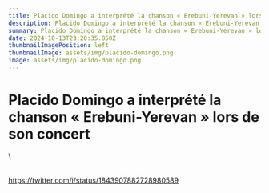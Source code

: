 ```yaml
---
title: Placido Domingo a interprété la chanson « Erebuni-Yerevan » lors de son concert
description: Placido Domingo a interprété la chanson « Erebuni-Yerevan » lors de son concert
summary: Placido Domingo a interprété la chanson « Erebuni-Yerevan » lors de son concert
date: 2024-10-13T23:20:35.850Z
thumbnailImagePosition: left
thumbnailImage: assets/img/placido-domingo.png
image: assets/img/placido-domingo.png
---
```

<!--StartFragment-->

# Placido Domingo a interprété la chanson « Erebuni-Yerevan » lors de son concert

<!--EndFragment-->\
\
https://twitter.com/i/status/1843907882728980589